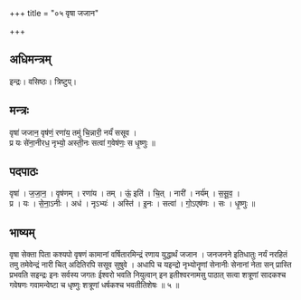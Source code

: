 +++
title = "०५ वृषा जजान"

+++
## अधिमन्त्रम्
इन्द्रः। वसिष्ठः। त्रिष्टुप्।

## मन्त्रः
वृषा॑ जजान॒ वृष॑णं॒ रणा॑य॒ तमु॑ चि॒न्नारी॒ नर्यं॑ ससूव ।  
प्र यः से॑ना॒नीरध॒ नृभ्यो॒ अस्ती॒नः सत्वा॑ ग॒वेष॑णः॒ स धृ॒ष्णुः ॥

## पदपाठः
वृषा॑ । ज॒जा॒न॒ । वृष॑णम् । रणा॑य । तम् । ऊं॒ इति॑ । चि॒त् । नारी॑ । नर्य॑म् । स॒सू॒व॒ ।  
प्र । यः । से॒ना॒ऽनीः । अध॑ । नृऽभ्यः॑ । अस्ति॑ । इ॒नः । सत्वा॑ । गो॒ऽएष॑णः । सः । धृ॒ष्णुः ॥

## भाष्यम्
वृषा सेक्ता पिता कश्यपो वृषणं कामानां वर्षितारमिन्द्रं रणाय युद्धार्थं जजान । जनजनने इतिधातुः नर्यं नरहितं तमु तमेवेन्द्रं नारी चित् अदितिरपि ससूव सुषुवे । अधापि च यइन्द्रो नृभ्योनॄणां सेनानीः सेनानां नेता सन् प्रास्ति प्रभवति सइन्द्रः इनः सर्वस्य जगतः ईश्वरो भवति नियुत्वान् इन इतीश्वरनामसु पाठात् सत्वा शत्रूणां सादकश्च गवेषणः गवामन्वेष्टा च धृष्णुः शत्रूणां धर्षकश्च भवतीतिशेषः ॥ ५ ॥